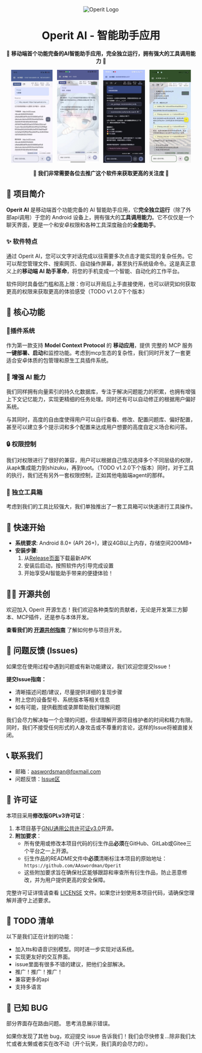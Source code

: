 <div align="center">
  <img src="app/src/main/res/playstore-icon.png" width="120" height="120" alt="Operit Logo">
  <h1>Operit AI - 智能助手应用</h1>
  <p>📱 <b>移动端首个功能完备的AI智能助手应用，完全独立运行，拥有强大的工具调用能力</b> 📱</p>
</div>

<div align="center">
  <p>
    <img src="docx/assets/67bba92d5f1dbd7917345b6a73b1760.jpg" width="22%" alt="Operit预览图1">&nbsp;&nbsp;
    <img src="docx/assets/e18954ffd6a4bc8cc465f611fee7b71.jpg" width="22%" alt="Operit预览图2">&nbsp;&nbsp;
    <img src="docx/assets/ee852df3c187771fba0aa92b36a57f8.jpg" width="22%" alt="Operit预览图3">&nbsp;&nbsp;
    <img src="docx/assets/d7580a42ae03c723121bd172e1f9e7d.jpg" width="22%" alt="Operit预览图4">
  </p>
  <p><b>🚀 我们非常需要各位去推广这个软件来获取更高的关注度 🚀</b></p>
</div>

## 🌟 项目简介

**Operit AI** 是移动端首个功能完备的 AI 智能助手应用，它**完全独立运行**（除了外部api调用）于您的 Android 设备上，拥有强大的**工具调用能力**。它不仅仅是一个聊天界面，更是一个和安卓权限和各种工具深度融合的**全能助手**。


### ✨ 软件特点

通过 Operit AI，您可以文字对话完成以往需要多次点击才能实现的复杂任务。它可以帮您管理文件、搜索网页、自动操作屏幕，甚至执行系统级命令。这是真正意义上的**移动端 AI 助手革命**，将您的手机变成一个智能、自动化的工作平台。

软件同时具备低门槛和高上限：你可以开局后上手直接使用，也可以研究如何获取更高的权限来获取更高的体验感受（TODO v1.2.0下个版本）

## 🚀 核心功能

### 🔌插件系统

作为第一款支持 **Model Context Protocol** 的 **移动应用**，提供 完整的 MCP 服务**一键部署、启动**和监控功能。考虑到mcp生态的复杂性，我们同时开发了一套更适合安卓体质的包管理和原生工具插件系统。


### 🧠 增强 AI 能力

我们同样拥有向量索引的持久化数据库，专注于解决问题能力的积累，也拥有增强上下文记忆能力，实现更精细的任务处理。同时还有可以自动修正的根据用户偏好系统。

与其同时，高度的自由度使得用户可以自行查看、修改、配置问题库、偏好配置，甚至可以建立多个提示词和多个配置来达成用户想要的高度自定义场合和问答。

### 🔒 权限控制

我们对权限进行了很好的兼容，用户可以根据自己情况选择多个不同层级的权限，从apk集成能力到shizuku，再到root。（TODO v1.2.0下个版本）同时，对于工具的执行，我们还有另外一套权限控制，正如其他电脑端agent的那样。

### 🧰 独立工具箱

考虑到我们的工具比较强大，我们单独推出了一套工具箱可以快速进行工具操作。

## 🚀 快速开始

- **系统要求**: Android 8.0+ (API 26+)，建议4GB以上内存，存储空间200MB+
- **安装步骤**: 
  1. 从[Release页面](https://github.com/AAswordman/Operit/releases)下载最新APK
  2. 安装后启动，按照软件内引导完成设置
  3. 开始享受AI智能助手带来的便捷体验！

## 👨‍💻 开源共创

欢迎加入 Operit 开源生态！我们欢迎各种类型的贡献者，无论是开发第三方脚本、MCP插件，还是参与本体开发。

**查看我们的 [开源共创指南](docx/CONTRIBUTING.md)** 了解如何参与项目开发。

## 📝 问题反馈 (Issues)

如果您在使用过程中遇到问题或有新功能建议，我们欢迎您提交Issue！

**提交Issue指南：**

- 清晰描述问题/建议，尽量提供详细的复现步骤
- 附上您的设备型号、系统版本等相关信息
- 如有可能，提供截图或录屏帮助我们理解问题

我们会尽力解决每一个合理的问题，但请理解开源项目维护者的时间和精力有限。同时，我们不接受任何形式的人身攻击或不尊重的言论，这样的Issue将被直接关闭。

## 📞 联系我们

- 邮箱：aaswordsman@foxmail.com
- 问题反馈：[Issue区](https://github.com/AAswordman/Operit/issues)

## 📄 许可证

本项目采用**修改版GPLv3许可证**：

1. 本项目基于[GNU通用公共许可证v3.0](https://www.gnu.org/licenses/gpl-3.0.html)开源。
2. **附加要求**：
   - 所有使用或修改本项目代码的衍生作品**必须**在GitHub、GitLab或Gitee三个平台之一上开源。
   - 衍生作品的README文件中**必须**清晰标注本项目的原始地址：`https://github.com/AAswordman/Operit`
   - 这些附加要求旨在确保社区能够跟踪和审查所有衍生作品，防止恶意修改，并为用户提供更高的安全保障。

完整许可证详情请查看 [LICENSE](LICENSE) 文件。如果您计划使用本项目代码，请确保您理解并遵守上述要求。

## 📝 TODO 清单

以下是我们正在计划的功能：

- 加入tts和语音识别模型。同时进一步实现对话系统。
- 实现更友好的交互界面。
- issue里面有很多不错的建议，把他们全部解决。
- 推广！推广！推广！
- 兼容更多的api
- 支持多语言

## 🐛 已知 BUG

部分界面存在路由问题。
思考消息展示错误。

如果你发现了其他 bug，欢迎提交 issue 告诉我们！我们会尽快修复...除非我们太忙或者太懒或者实在改不动（开个玩笑，我们真的会尽力的）。
